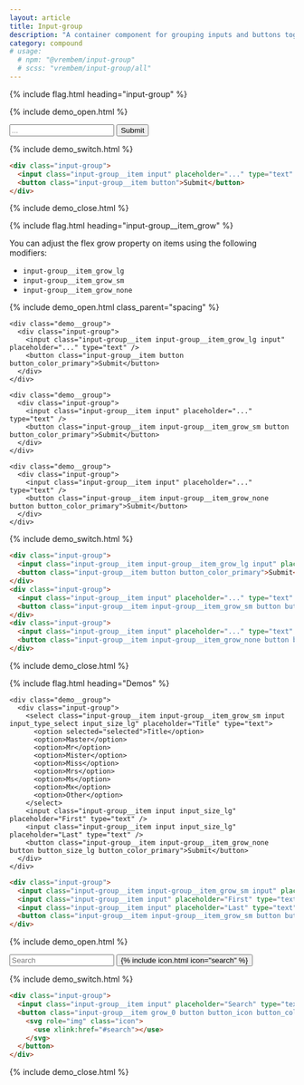 ```yaml
---
layout: article
title: Input-group
description: "A container component for grouping inputs and buttons together."
category: compound
# usage:
  # npm: "@vrembem/input-group"
  # scss: "vrembem/input-group/all"
---
```


{% include flag.html heading="input-group" %}

{% include demo_open.html %}

<div class="input-group">
  <input class="input-group__item input" placeholder="..." type="text" />
  <button class="input-group__item button button_color_primary">Submit</button>
</div>

{% include demo_switch.html %}

```html
<div class="input-group">
  <input class="input-group__item input" placeholder="..." type="text" />
  <button class="input-group__item button">Submit</button>
</div>
```

{% include demo_close.html %}

{% include flag.html heading="input-group__item_grow" %}

<div class="type" markdown="1">

You can adjust the flex grow property on items using the following modifiers:

* `input-group__item_grow_lg`
* `input-group__item_grow_sm`
* `input-group__item_grow_none`

</div>

{% include demo_open.html class_parent="spacing" %}

    <div class="demo__group">
      <div class="input-group">
        <input class="input-group__item input-group__item_grow_lg input" placeholder="..." type="text" />
        <button class="input-group__item button button_color_primary">Submit</button>
      </div>
    </div>

    <div class="demo__group">
      <div class="input-group">
        <input class="input-group__item input" placeholder="..." type="text" />
        <button class="input-group__item input-group__item_grow_sm button button_color_primary">Submit</button>
      </div>
    </div>

    <div class="demo__group">
      <div class="input-group">
        <input class="input-group__item input" placeholder="..." type="text" />
        <button class="input-group__item input-group__item_grow_none button button_color_primary">Submit</button>
      </div>
    </div>

{% include demo_switch.html %}

```html
<div class="input-group">
  <input class="input-group__item input-group__item_grow_lg input" placeholder="..." type="text" />
  <button class="input-group__item button button_color_primary">Submit</button>
</div>
<div class="input-group">
  <input class="input-group__item input" placeholder="..." type="text" />
  <button class="input-group__item input-group__item_grow_sm button button_color_primary">Submit</button>
</div>
<div class="input-group">
  <input class="input-group__item input" placeholder="..." type="text" />
  <button class="input-group__item input-group__item_grow_none button button_color_primary">Submit</button>
</div>
```

{% include demo_close.html %}

{% include flag.html heading="Demos" %}

<div class="demo spacing">
  <div class="demo__render spacing">

    <div class="demo__group">
      <div class="input-group">
        <select class="input-group__item input-group__item_grow_sm input input_type_select input_size_lg" placeholder="Title" type="text">
          <option selected="selected">Title</option>
          <option>Master</option>
          <option>Mr</option>
          <option>Mister</option>
          <option>Miss</option>
          <option>Mrs</option>
          <option>Ms</option>
          <option>Mx</option>
          <option>Other</option>
        </select>
        <input class="input-group__item input input_size_lg" placeholder="First" type="text" />
        <input class="input-group__item input input_size_lg" placeholder="Last" type="text" />
        <button class="input-group__item input-group__item_grow_none button button_size_lg button_color_primary">Submit</button>
      </div>
    </div>

  </div>
  <div class="demo__code" markdown="1">

```html
<div class="input-group">
  <input class="input-group__item input-group__item_grow_sm input" placeholder="Title" type="text" />
  <input class="input-group__item input" placeholder="First" type="text" />
  <input class="input-group__item input" placeholder="Last" type="text" />
  <button class="input-group__item input-group__item_grow_sm button button_color_primary">Submit</button>
</div>
```

  </div>
</div>

{% include demo_open.html %}

<div class="input-group">
  <input class="input-group__item input" placeholder="Search" type="text" />
  <button class="input-group__item grow_0 button button_icon button_color_primary">
    {% include icon.html icon="search" %}
  </button>
</div>

{% include demo_switch.html %}

```html
<div class="input-group">
  <input class="input-group__item input" placeholder="Search" type="text" />
  <button class="input-group__item grow_0 button button_icon button_color_primary">
    <svg role="img" class="icon">
      <use xlink:href="#search"></use>
    </svg>
  </button>
</div>
```

{% include demo_close.html %}
